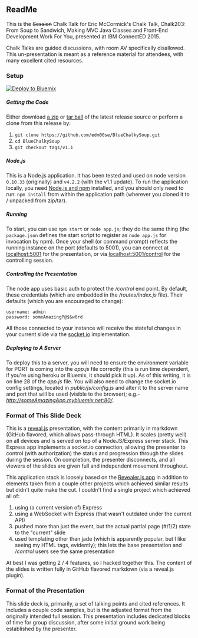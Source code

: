 ## ReadMe

This is the ~~Session~~ Chalk Talk for Eric McCormick's Chalk Talk, Chalk203: From Soup to Sandwich, Making MVC Java Classes and Front-End Development Work For You, presented at IBM ConnectED 2015.

Chalk Talks are guided discussions, with room AV specifically disallowed. This un-presentation is meant as a reference material for attendees, with many excellent cited resources.

### Setup

[![Deploy to Bluemix](https://bluemix.net/deploy/button_x2.png)](https://bluemix.net/deploy?repository=https://github.com/edm00se/BlueChalkySoup)

##### Getting the Code
Either download [a zip](https://github.com/edm00se/BlueChalkySoup/zipfile/v1.1) or [tar ball](https://github.com/edm00se/BlueChalkySoup/tarball/v1.1) of the latest release source or perform a clone from this release by:

1. `git clone https://github.com/edm00se/BlueChalkySoup.git`
2. `cd BlueChalkySoup`
3. `git checkout tags/v1.1`

##### Node.js
This is a Node.js application. It has been tested and used on node version `0.10.33` (originally) and `v4.2.2` (with the v1.1 update). To run the application locally, you need [Node.js and npm](https://nodejs.org/) installed, and you should only need to run: `npm install` from within the application path (wherever you cloned it to / unpacked from zip/tar).

##### Running
To start, you can use `npm start` or `node app.js`; they do the same thing (the `package.json` defines the start script to register as `node app.js` for invocation by npm). Once your shell (or command prompt) reflects the running instance on the port (defaults to 5001), you can connect at [localhost:5001](http://localhost:5001/) for the presentation, or via [localhost:5001/control](http://localhost:5001/control) for the controlling session.

##### Controlling the Presentation
The node app uses basic auth to protect the _/control_ end point. By default, these credentials (which are embedded in the _/routes/index.js_ file). Their defaults (which you are encouraged to change):
```
username: admin
password: someAmazingP@$$w0rd
```

All those connected to your instance will receive the stateful changes in your current slide via the [socket.io](http://socket.io/) implementation.

##### Deploying to A Server
To deploy this to a server, you will need to ensure the environment variable for PORT is coming into the _app.js_ file correctly (this is run time dependent, if you're using heroku or Bluemix, it should pick it up). As of this writing, it is on line 28 of the _app.js_ file. You will also need to change the socket.io config settings, located in _public/js/config.js_ and alter it to the server name and port that will be used (visible to the browser); e.g.- _http://someAmazingApp.mybluemix.net:80/_.

### Format of This Slide Deck
This is a [reveal.js](http://lab.hakim.se/reveal-js/) presentation, with the content primarily in markdown (GitHub flavored, which allows pass-through HTML). It scales (pretty well) on all devices and is served on top of a NodeJS/Express server stack. This Express app implements a socket.io connection, allowing the presenter to control (with authorization) the status and progression through the slides during the session. On completion, the presenter disconnects, and all viewers of the slides are given full and independent movement throughout.

This application stack is loosely based on the [Revealer.js app](https://github.com/shameerc/Revealer.js) in addition to elements taken from a couple other projects which achieved similar results but didn't quite make the cut. I couldn't find a single project which achieved all of:

1. using (a current version of) Express
2. using a WebSocket with Express (that wasn't outdated under the current API)
3. pushed more than just the event, but the actual partial page (#/1/2) state to the "current" slide
4. used templating other than jade (which is apparently popular, but I like seeing my HTML tags, evidently); this lets the base presentation and _/control_ users see the same presentation

At best I was getting 2 / 4 features, so I hacked together this. The content of the slides is written fully in GitHub flavored markdown (via a reveal.js plugin).


### Format of the Presentation
This slide deck is, primarily, a set of talking points and cited references. It includes a couple code samples, but is the adjusted format from the originally intended full session. This presentation includes dedicated blocks of time for group discussion, after some initial ground work being established by the presenter.
